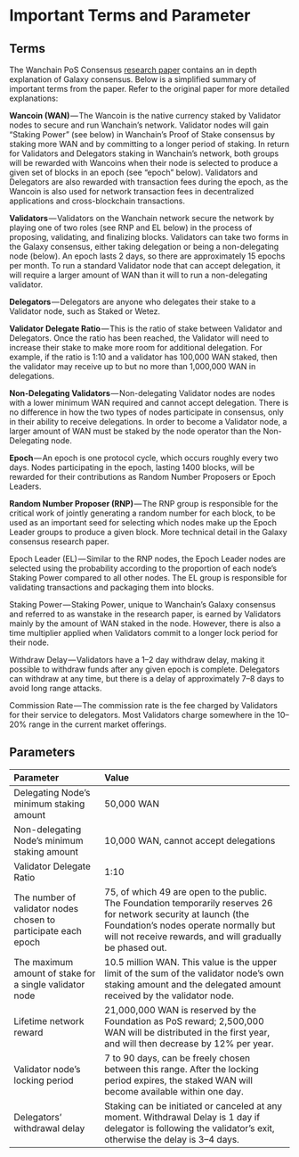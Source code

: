 # Important Terms and Parameter

## Terms
The Wanchain PoS Consensus [research paper](https://www.wanchain.org/files/Wanchain-Galaxy-Consensus-V1.0.pdf) contains an in depth explanation of Galaxy consensus. Below is a simplified summary of important terms from the paper. Refer to the original paper for more detailed explanations:

**Wancoin (WAN)** — The Wancoin is the native currency staked by Validator nodes to secure and run Wanchain’s network. Validator nodes will gain “Staking Power” (see below) in Wanchain’s Proof of Stake consensus by staking more WAN and by committing to a longer period of staking. In return for Validators and Delegators staking in Wanchain’s network, both groups will be rewarded with Wancoins when their node is selected to produce a given set of blocks in an epoch (see “epoch” below). Validators and Delegators are also rewarded with transaction fees during the epoch, as the Wancoin is also used for network transaction fees in decentralized applications and cross-blockchain transactions.

**Validators** — Validators on the Wanchain network secure the network by playing one of two roles (see RNP and EL below) in the process of proposing, validating, and finalizing blocks. Validators can take two forms in the Galaxy consensus, either taking delegation or being a non-delegating node (below). An epoch lasts 2 days, so there are approximately 15 epochs per month. To run a standard Validator node that can accept delegation, it will require a larger amount of WAN than it will to run a non-delegating validator.

**Delegators** — Delegators are anyone who delegates their stake to a Validator node, such as Staked or Wetez.

**Validator Delegate Ratio** — This is the ratio of stake between Validator and Delegators. Once the ratio has been reached, the Validator will need to increase their stake to make more room for additional delegation. For example, if the ratio is 1:10 and a validator has 100,000 WAN staked, then the validator may receive up to but no more than 1,000,000 WAN in delegations. 

**Non-Delegating Validators** — Non-delegating Validator nodes are nodes with a lower minimum WAN required and cannot accept delegation. There is no difference in how the two types of nodes participate in consensus, only in their ability to receive delegations. In order to become a Validator node, a larger amount of WAN must be staked by the node operator than the Non-Delegating node.

**Epoch** — An epoch is one protocol cycle, which occurs roughly every two days. Nodes participating in the epoch, lasting 1400 blocks, will be rewarded for their contributions as Random Number Proposers or Epoch Leaders.

**Random Number Proposer (RNP)** — The RNP group is responsible for the critical work of jointly generating a random number for each block, to be used as an important seed for selecting which nodes make up the Epoch Leader groups to produce a given block. More technical detail in the Galaxy consensus research paper.

Epoch Leader (EL) — Similar to the RNP nodes, the Epoch Leader nodes are selected using the probability according to the proportion of each node’s Staking Power compared to all other nodes. The EL group is responsible for validating transactions and packaging them into blocks.

Staking Power — Staking Power, unique to Wanchain’s Galaxy consensus and referred to as wanstake in the research paper, is earned by Validators mainly by the amount of WAN staked in the node. However, there is also a time multiplier applied when Validators commit to a longer lock period for their node.

Withdraw Delay — Validators have a 1–2 day withdraw delay, making it possible to withdraw funds after any given epoch is complete. Delegators can withdraw at any time, but there is a delay of approximately 7–8 days to avoid long range attacks.

Commission Rate — The commission rate is the fee charged by Validators for their service to delegators. Most Validators charge somewhere in the 10–20% range in the current market offerings.

## Parameters

| **Parameter**  |**Value**   | 
|:---|:---|
| Delegating Node’s minimum staking amount  |  50,000 WAN | 
|  Non-delegating Node’s minimum staking amount | 10,000 WAN, cannot accept delegations|  
|  Validator Delegate Ratio | 1:10  |  
|  The number of validator nodes chosen to participate each epoch | 75, of which 49 are open to the public. The Foundation temporarily reserves 26 for network security at launch (the Foundation’s nodes operate normally but will not receive rewards, and will gradually be phased out.  |  
|  The maximum amount of stake for a single validator node | 10.5 million WAN. This value is the upper limit of the sum of the validator node’s own staking amount and the delegated amount received by the validator node.  |  
|  Lifetime network reward | 21,000,000 WAN is reserved by the Foundation as PoS reward; 2,500,000 WAN will be distributed in the first year, and will then decrease by 12% per year. |  
|  Validator node’s locking period | 7 to 90 days, can be freely chosen between this range. After the locking period expires, the staked WAN will become available within one day.  |  
|  Delegators’ withdrawal delay | Staking can be initiated or canceled at any moment. Withdrawal Delay is 1 day if delegator is following the validator’s exit, otherwise the delay is 3–4 days.  |  


